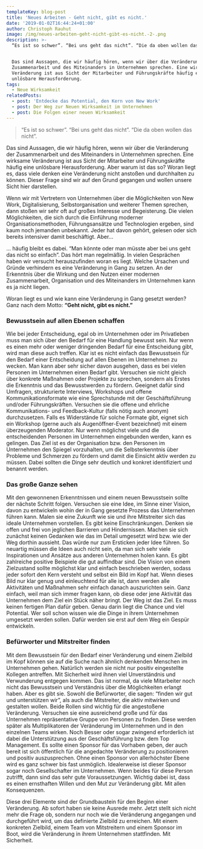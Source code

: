 ```yaml
---
templateKey: blog-post
title: 'Neues Arbeiten - Geht nicht, gibt es nicht.'
date: '2019-01-02T16:44:24+01:00'
author: Christoph Rauhut
image: /img/neues-arbeiten-geht-nicht-gibt-es-nicht.-2-.png
description: >-
  “Es ist so schwer”. “Bei uns geht das nicht”. “Die da oben wollen das nicht”. 


  Das sind Aussagen, die wir häufig hören, wenn wir über die Veränderung der
  Zusammenarbeit und des Miteinanders in Unternehmen sprechen. Eine wirksame
  Veränderung ist aus Sicht der Mitarbeiter und Führungskräfte häufig eine
  unlösbare Herausforderung.
tags:
  - Neue Wirksamkeit
relatedPosts:
  - post: 'Entdecke das Potential, den Kern von New Work'
  - post: Der Weg zur Neuen Wirksamkeit im Unternehmen
  - post: Die Folgen einer neuen Wirksamkeit
---
```

> “Es ist so schwer”. “Bei uns geht das nicht”. “Die da oben wollen das nicht”. 

Das sind Aussagen, die wir häufig hören, wenn wir über die Veränderung der Zusammenarbeit und des Miteinanders in Unternehmen sprechen. Eine wirksame Veränderung ist aus Sicht der Mitarbeiter und Führungskräfte häufig eine unlösbare Herausforderung. Aber warum ist das so? Woran liegt es, dass viele denken eine Veränderung nicht anstoßen und durchhalten zu können. Dieser Frage sind wir auf den Grund gegangen und wollen unsere Sicht hier darstellen. 

Wenn wir mit Vertretern von Unternehmen über die Möglichkeiten von New Work, Digitalisierung, Selbstorganisation und weiterer Themen sprechen, dann stoßen wir sehr oft auf großes Interesse und Begeisterung. Die vielen Möglichkeiten, die sich durch die Einführung moderner Organisationsmethoden, Führungsansätze und Technologien ergeben, sind kaum noch jemanden unbekannt. Jeder hat davon gehört, gelesen oder sich bereits intensiver damit beschäftigt. Aber...

… häufig bleibt es dabei. “Man könnte oder man müsste aber bei uns geht das nicht so einfach”. Das hört man regelmäßig. In vielen Gesprächen haben wir versucht herauszufinden woran es liegt. Welche Ursachen und Gründe verhindern es eine Veränderung in Gang zu setzen. An der Erkenntnis über die Wirkung und den Nutzen einer modernen Zusammenarbeit, Organisation und des Miteinanders im Unternehmen kann es ja nicht liegen. 

Woran liegt es und wie kann eine Veränderung in Gang gesetzt werden? Ganz nach dem Motto: **“Geht nicht, gibt es nicht.”**



### Bewusstsein auf allen Ebenen schaffen

Wie bei jeder Entscheidung, egal ob im Unternehmen oder im Privatleben muss man sich über den Bedarf für eine Handlung bewusst sein. Nur wenn es einen mehr oder weniger dringenden Bedarf für eine Entscheidung gibt, wird man diese auch treffen. Klar ist es nicht einfach das Bewusstsein für den Bedarf einer Entscheidung auf allen Ebenen im Unternehmen zu wecken. Man kann aber sehr sicher davon ausgehen, dass es bei vielen Personen im Unternehmen einen Bedarf gibt. Versuchen sie nicht gleich über konkrete Maßnahmen oder Projekte zu sprechen, sondern als Erstes die Erkenntnis und das Bewusstwerden zu fördern. Geeignet dafür sind Umfragen, strukturierte Interviews, Workshops und offene Kommunikationsformate wie eine Sprechstunde mit der Geschäftsführung und/oder Führungskräften. Versuchen sie die offene und ehrliche Kommunikations- und Feedback-Kultur (falls nötig auch anonym) durchzusetzen. Falls es Widerstände für solche Formate gibt, eignet sich ein Workshop (gerne auch als Augenöffner-Event bezeichnet) mit einem überzeugenden Moderator. Nur wenn möglichst viele und die entscheidenden Personen im Unternehmen eingebunden werden, kann es gelingen. Das Ziel ist es der Organisation bzw. den Personen im Unternehmen den Spiegel vorzuhalten, um die Selbsterkenntnis über Probleme und Schmerzen zu fördern und damit die Einsicht aktiv werden zu müssen. Dabei sollten die Dinge sehr deutlich und konkret identifiziert und benannt werden. 



### Das große Ganze sehen

Mit den gewonnenen Erkenntnissen und einem neuen Bewusstsein sollte der nächste Schritt folgen. Versuchen sie eine Idee, im Sinne einer Vision, davon zu entwickeln wohin der in Gang gesetzte Prozess das Unternehmen führen kann. Malen sie eine Zukunft wie sie und ihre Mitstreiter sich das ideale Unternehmen vorstellen. Es gibt keine Einschränkungen. Denken sie offen und frei von jeglichen Barrieren und Hindernissen. Machen sie sich zunächst keinen Gedanken wie das im Detail umgesetzt wird bzw. wie der Weg dorthin aussieht. Das würde nur zum Ersticken jeder Idee führen. So neuartig müssen die Ideen auch nicht sein, da man sich sehr viele Inspirationen und Ansätze aus anderen Unternehmen holen kann. Es gibt zahlreiche positive Beispiele die gut auffindbar sind. Die Vision von einem Zielzustand sollte möglichst klar und einfach beschrieben werden, sodass jeder sofort den Kern versteht und selbst ein Bild im Kopf hat. Wenn dieses Bild nur klar genug und einleuchtend für alle ist, dann werden alle Aktivitäten und Maßnahmen sehr einfach danach auszurichten sein. Ganz einfach, weil man sich immer fragen kann, ob diese oder jene Aktivität das Unternehmen dem Ziel ein Stück näher bringt. Der Weg ist das Ziel. Es muss keinen fertigen Plan dafür geben. Genau darin liegt die Chance und viel Potential. Wer soll schon wissen wie die Dinge in ihrem Unternehmen umgesetzt werden sollen. Dafür werden sie erst auf dem Weg ein Gespür entwickeln. 



### Befürworter und Mitstreiter finden

Mit dem Bewusstsein für den Bedarf einer Veränderung und einem Zielbild im Kopf können sie auf die Suche nach ähnlich denkenden Menschen im Unternehmen gehen. Natürlich werden sie nicht nur positiv eingestellte Kollegen antreffen. Mit Sicherheit wird ihnen viel Unverständnis und Verwunderung entgegen kommen. Das ist normal, da viele Mitarbeiter noch nicht das Bewusstsein und Verständnis über die Möglichkeiten erlangt haben. Aber es gibt sie. Sowohl die Befürworter, die sagen: “finden wir gut und unterstützen wir”, als auch die Mitstreiter, die aktiv mitwirken und gestalten wollen. Beide Rollen sind wichtig für die angestoßene Veränderung. Versuchen sie eine ausreichend große und für das Unternehmen repräsentative Gruppe von Personen zu finden. Diese werden später als Multiplikatoren der Veränderung im Unternehmen und in den einzelnen Teams wirken. Noch Besser oder sogar zwingend erforderlich ist dabei die Unterstützung aus der Geschäftsführung bzw. dem Top Management. Es sollte einen Sponsor für das Vorhaben geben, der auch bereit ist sich öffentlich für die angedachte Veränderung zu positionieren und positiv auszusprechen. Ohne einen Sponsor von allerhöchster Ebene wird es ganz schwer bis fast unmöglich. Idealerweise ist dieser Sponsor sogar noch Gesellschafter im Unternehmen. Wenn beides für diese Person zutrifft, dann sind das sehr gute Voraussetzungen. Wichtig dabei ist, dass es einen ernsthaften Willen und den Mut zur Veränderung gibt. Mit allen Konsequenzen. 

Diese drei Elemente sind der Grundbaustein für den Beginn einer Veränderung. Ab sofort haben sie keine Ausrede mehr. Jetzt stellt sich nicht mehr die Frage ob, sondern nur noch wie die Veränderung angegangen und durchgeführt wird, um das definierte Zielbild zu erreichen. Mit einem konkreten Zielbild, einem Team von Mitstreitern und einem Sponsor im Boot, wird die Veränderung in ihrem Unternehmen stattfinden. Mit Sicherheit.
